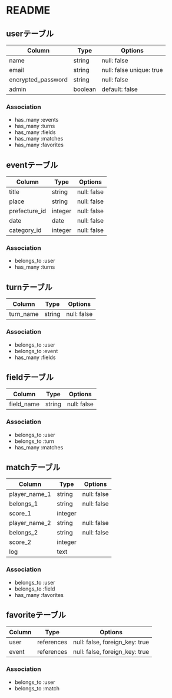 # README

## userテーブル
| Column             | Type    | Options                   |
| ------------------ | ------- | ------------------------- |
| name               | string  | null: false               |
| email              | string  | null: false unique: true  |
| encrypted_password | string  | null: false               |
| admin              | boolean | default: false            |

### Association
- has_many :events
- has_many :turns
- has_many :fields
- has_many :matches
- has_many :favorites

## eventテーブル
| Column        | Type    | Options     |
| ------------- | ------- | ----------- |
| title         | string  | null: false |
| place         | string  | null: false |
| prefecture_id | integer | null: false |
| date          | date    | null: false |
| category_id   | integer | null: false |

### Association
- belongs_to :user
- has_many :turns

## turnテーブル
| Column    | Type    | Options     |
| --------- | ------- | ----------- |
| turn_name | string  | null: false |

### Association
- belongs_to :user
- belongs_to :event
- has_many :fields

## fieldテーブル
| Column     | Type    | Options     |
| ---------- | ------- | ----------- |
| field_name | string  | null: false |

### Association
- belongs_to :user
- belongs_to :turn
- has_many :matches

## matchテーブル
| Column        | Type    | Options     |
| ------------- | ------- | ----------- |
| player_name_1 | string  | null: false |
| belongs_1     | string  | null: false |
| score_1       | integer |             |
| player_name_2 | string  | null: false |
| belongs_2     | string  | null: false |
| score_2       | integer |             |
| log           | text    |             |

### Association
- belongs_to :user
- belongs_to :field
- has_many :favorites

## favoriteテーブル
| Column | Type       | Options                        |
| ------ | ---------- | ------------------------------ |
| user   | references | null: false, foreign_key: true |
| event  | references | null: false, foreign_key: true |

### Association
- belongs_to :user
- belongs_to :match